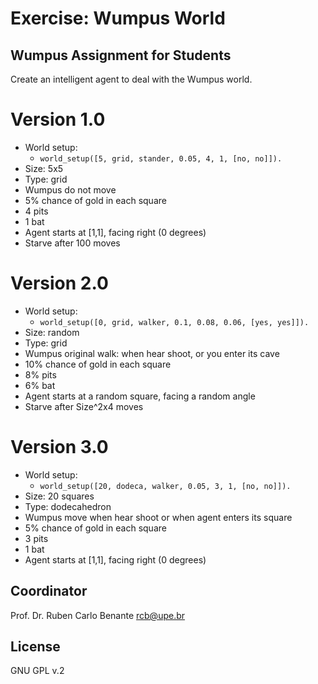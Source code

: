 # Exercise: Wumpus World
## Wumpus Assignment for Students

Create an intelligent agent to deal with the Wumpus world.

# Version 1.0

* World setup:
    - `world_setup([5, grid, stander, 0.05, 4, 1, [no, no]]).`
* Size: 5x5
* Type: grid
* Wumpus do not move
* 5% chance of gold in each square
* 4 pits
* 1 bat
* Agent starts at [1,1], facing right (0 degrees)
* Starve after 100 moves

# Version 2.0

* World setup:
    - `world_setup([0, grid, walker, 0.1, 0.08, 0.06, [yes, yes]]).`
* Size: random
* Type: grid
* Wumpus original walk: when hear shoot, or you enter its cave
* 10% chance of gold in each square
* 8% pits
* 6% bat
* Agent starts at a random square, facing a random angle
* Starve after Size^2x4 moves

# Version 3.0

* World setup:
    - `world_setup([20, dodeca, walker, 0.05, 3, 1, [no, no]]).`
* Size: 20 squares
* Type: dodecahedron
* Wumpus move when hear shoot or when agent enters its square
* 5% chance of gold in each square
* 3 pits
* 1 bat
* Agent starts at [1,1], facing right (0 degrees)

## Coordinator

Prof. Dr. Ruben Carlo Benante <rcb@upe.br>

## License

GNU GPL v.2

